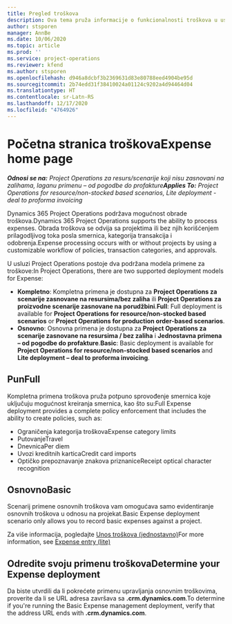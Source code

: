 ```yaml
---
title: Pregled troškova
description: Ova tema pruža informacije o funkcionalnosti troškova u usluzi Project Operations.
author: stsporen
manager: AnnBe
ms.date: 10/06/2020
ms.topic: article
ms.prod: ''
ms.service: project-operations
ms.reviewer: kfend
ms.author: stsporen
ms.openlocfilehash: d946a8dcbf3b2369631d83e80788eed4904be95d
ms.sourcegitcommit: 2b74edd31f38410024a01124c9202a4d94464d04
ms.translationtype: HT
ms.contentlocale: sr-Latn-RS
ms.lasthandoff: 12/17/2020
ms.locfileid: "4764926"
---
```

# <a name="expense-home-page"></a><span data-ttu-id="5cf6a-103">Početna stranica troškova</span><span class="sxs-lookup"><span data-stu-id="5cf6a-103">Expense home page</span></span>

<span data-ttu-id="5cf6a-104">_**Odnosi se na:** Project Operations za resurs/scenarije koji nisu zasnovani na zalihama, laganu primenu – od pogodbe do profakture_</span><span class="sxs-lookup"><span data-stu-id="5cf6a-104">_**Applies To:** Project Operations for resource/non-stocked based scenarios, Lite deployment - deal to proforma invoicing_</span></span>


<span data-ttu-id="5cf6a-105">Dynamics 365 Project Operations podržava mogućnost obrade troškova.</span><span class="sxs-lookup"><span data-stu-id="5cf6a-105">Dynamics 365 Project Operations supports the ability to process expenses.</span></span> <span data-ttu-id="5cf6a-106">Obrada troškova se odvija sa projektima ili bez njih korišćenjem prilagodljivog toka posla smernica, kategorija transakcija i odobrenja.</span><span class="sxs-lookup"><span data-stu-id="5cf6a-106">Expense processing occurs with or without projects by using a customizable workflow of policies, transaction categories, and approvals.</span></span>

<span data-ttu-id="5cf6a-107">U usluzi Project Operations postoje dva podržana modela primene za troškove:</span><span class="sxs-lookup"><span data-stu-id="5cf6a-107">In Project Operations, there are two supported deployment models for Expense:</span></span> 

- <span data-ttu-id="5cf6a-108">**Kompletno**: Kompletna primena je dostupna za **Project Operations za scenarije zasnovane na resursima/bez zaliha** ili **Project Operations za proizvodne scenarije zasnovane na porudžbini**.</span><span class="sxs-lookup"><span data-stu-id="5cf6a-108">**Full**: Full deployment is available for **Project Operations for resource/non-stocked based scenarios** or **Project Operations for production order-based scenarios**.</span></span>
- <span data-ttu-id="5cf6a-109">**Osnovno**: Osnovna primena je dostupna za **Project Operations za scenarije zasnovane na resursima / bez zaliha** i **Jednostavna primena – od pogodbe do profakture**.</span><span class="sxs-lookup"><span data-stu-id="5cf6a-109">**Basic**: Basic deployment is available for **Project Operations for resource/non-stocked based scenarios** and **Lite deployment – deal to proforma invoicing**.</span></span>

## <a name="full"></a><span data-ttu-id="5cf6a-110">Pun</span><span class="sxs-lookup"><span data-stu-id="5cf6a-110">Full</span></span> 
<span data-ttu-id="5cf6a-111">Kompletna primena troškova pruža potpuno sprovođenje smernica koje uključuju mogućnost kreiranja smernica, kao što su:</span><span class="sxs-lookup"><span data-stu-id="5cf6a-111">Full Expense deployment provides a complete policy enforcement that includes the ability to create policies, such as:</span></span>

  - <span data-ttu-id="5cf6a-112">Ograničenja kategorija troškova</span><span class="sxs-lookup"><span data-stu-id="5cf6a-112">Expense category limits</span></span>
  - <span data-ttu-id="5cf6a-113">Putovanje</span><span class="sxs-lookup"><span data-stu-id="5cf6a-113">Travel</span></span>
  - <span data-ttu-id="5cf6a-114">Dnevnica</span><span class="sxs-lookup"><span data-stu-id="5cf6a-114">Per diem</span></span>
  - <span data-ttu-id="5cf6a-115">Uvozi kreditnih kartica</span><span class="sxs-lookup"><span data-stu-id="5cf6a-115">Credit card imports</span></span>
  - <span data-ttu-id="5cf6a-116">Optičko prepoznavanje znakova priznanice</span><span class="sxs-lookup"><span data-stu-id="5cf6a-116">Receipt optical character recognition</span></span>

## <a name="basic"></a><span data-ttu-id="5cf6a-117">Osnovno</span><span class="sxs-lookup"><span data-stu-id="5cf6a-117">Basic</span></span> 
<span data-ttu-id="5cf6a-118">Scenarij primene osnovnih troškova vam omogućava samo evidentiranje osnovnih troškova u odnosu na projekat.</span><span class="sxs-lookup"><span data-stu-id="5cf6a-118">Basic Expense deployment scenario only allows you to record basic expenses against a project.</span></span> 

<span data-ttu-id="5cf6a-119">Za više informacija, pogledajte [Unos troškova (jednostavno)](basic-expense.md)</span><span class="sxs-lookup"><span data-stu-id="5cf6a-119">For more information, see [Expense entry (lite)](basic-expense.md)</span></span>

## <a name="determine-your-expense-deployment"></a><span data-ttu-id="5cf6a-120">Odredite svoju primenu troškova</span><span class="sxs-lookup"><span data-stu-id="5cf6a-120">Determine your Expense deployment</span></span>
<span data-ttu-id="5cf6a-121">Da biste utvrdili da li pokrećete primenu upravljanja osnovnim troškovima, proverite da li se URL adresa završava sa **.crm.dynamics.com**.</span><span class="sxs-lookup"><span data-stu-id="5cf6a-121">To determine if you're running the Basic Expense management deployment, verify that the address URL ends with **.crm.dynamics.com**.</span></span> 

